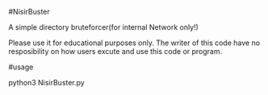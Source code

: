 #NisirBuster


A simple directory bruteforcer(for internal Network only!)

Please use it for educational purposes only.  The writer of this code have no resposibility on how users excute and use this code or program. 


#usage 

python3 NisirBuster.py